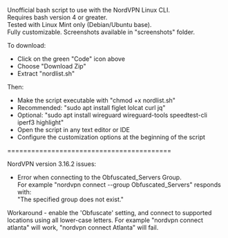Unofficial bash script to use with the NordVPN Linux CLI.  
Requires bash version 4 or greater.  
Tested with Linux Mint only (Debian/Ubuntu base).   
Fully customizable. 
Screenshots available in "screenshots" folder.  

To download:    
- Click on the green "Code" icon above
- Choose "Download Zip" 
- Extract "nordlist.sh"  

Then:   
- Make the script executable with "chmod +x nordlist.sh"
- Recommended: "sudo apt install figlet lolcat curl jq"
- Optional: "sudo apt install wireguard wireguard-tools speedtest-cli iperf3 highlight"
- Open the script in any text editor or IDE
- Configure the customization options at the beginning of the script

=========================================

NordVPN version 3.16.2 issues:

- Error when connecting to the Obfuscated_Servers Group.  
For example "nordvpn connect --group Obfuscated_Servers" responds with:   
"The specified group does not exist." 

Workaround - enable the 'Obfuscate' setting, and connect to supported locations using all lower-case letters.  For example "nordvpn connect atlanta" will work, "nordvpn connect Atlanta" will fail.

